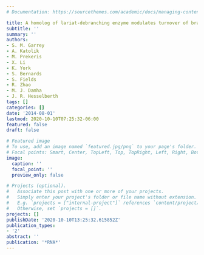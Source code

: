 ```yaml
---
# Documentation: https://sourcethemes.com/academic/docs/managing-content/

title: A homolog of lariat-debranching enzyme modulates turnover of branched RNA
subtitle: ''
summary: ''
authors:
- S. M. Garrey
- A. Katolik
- M. Prekeris
- X. Li
- K. York
- S. Bernards
- S. Fields
- R. Zhao
- M. J. Damha
- J. R. Hesselberth
tags: []
categories: []
date: '2014-08-01'
lastmod: 2020-10-10T07:25:32-06:00
featured: false
draft: false

# Featured image
# To use, add an image named `featured.jpg/png` to your page's folder.
# Focal points: Smart, Center, TopLeft, Top, TopRight, Left, Right, BottomLeft, Bottom, BottomRight.
image:
  caption: ''
  focal_point: ''
  preview_only: false

# Projects (optional).
#   Associate this post with one or more of your projects.
#   Simply enter your project's folder or file name without extension.
#   E.g. `projects = ["internal-project"]` references `content/project/deep-learning/index.md`.
#   Otherwise, set `projects = []`.
projects: []
publishDate: '2020-10-10T13:25:32.615852Z'
publication_types:
- '2'
abstract: ''
publication: '*RNA*'
---
```

